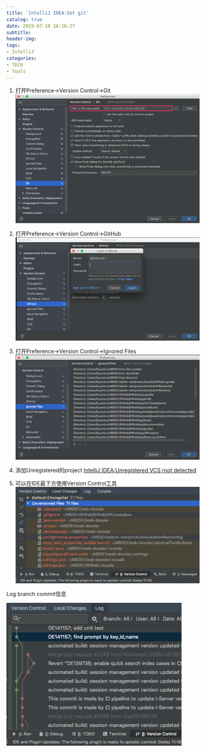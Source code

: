```yaml
---
title: 'IntelliJ IDEA:Set git'
catalog: true
date: 2019-07-10 16:16:27
subtitle:
header-img:
tags:
- IntelliJ
categories:
- TECH
- Tools
---
```


1. 打开Preference->Version Control->Git
![Git](https://github.com/CatherineLiyuankun/PictureBed/raw/master/blog/post/IntelliJ-IDEA-Set-git/git.png)

2. 打开Preference->Version Control->GitHub
![GitHub](https://github.com/CatherineLiyuankun/PictureBed/raw/master/blog/post/IntelliJ-IDEA-Set-git/github.png)

3. 打开Preference->Version Control->Ignored Files
![Ignored Files](https://github.com/CatherineLiyuankun/PictureBed/raw/master/blog/post/IntelliJ-IDEA-Set-git/Ignored%20Files.png)

4. 添加Unregistered的project
[IntelliJ IDEA:Unregistered VCS root detected](../../../../2019/07/10/IntelliJ-IDEA-Unregistered-VCS-root-detected/)

5. 可以在IDE最下方使用Version Control工具
![Version Control](https://github.com/CatherineLiyuankun/PictureBed/raw/master/blog/post/IntelliJ-IDEA-Set-git/Version%20Control.png)

Log branch commit信息

![Log](https://github.com/CatherineLiyuankun/PictureBed/raw/master/blog/post/IntelliJ-IDEA-Set-git/log.png)